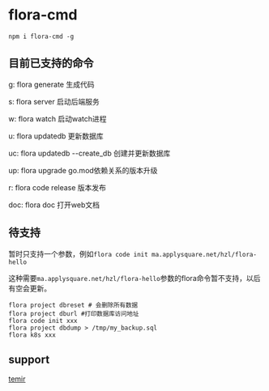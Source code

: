 # flora-cmd

```shell
npm i flora-cmd -g
```

## 目前已支持的命令

g: flora generate 生成代码

s: flora server 启动后端服务

w: flora watch 启动watch进程

u: flora updatedb 更新数据库

uc: flora updatedb --create_db 创建并更新数据库

up: flora upgrade go.mod依赖关系的版本升级

r: flora code release 版本发布

doc: flora doc 打开web文档

## 待支持

暂时只支持一个参数，例如`flora code init ma.applysquare.net/hzl/flora-hello`

这种需要`ma.applysquare.net/hzl/flora-hello`参数的flora命令暂不支持，以后有空会更新。

```shell
flora project dbreset # 会删除所有数据
flora project dburl #打印数据库访问地址
flora code init xxx
flora project dbdump > /tmp/my_backup.sql
flora k8s xxx
```

## support

[temir](https://github.com/webfansplz/temir)

